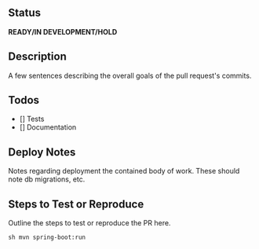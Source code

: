 ## Status
**READY/IN DEVELOPMENT/HOLD**

## Description
A few sentences describing the overall goals of the pull request's commits.

## Todos
- [] Tests
- [] Documentation

## Deploy Notes
Notes regarding deployment the contained body of work. These should note db migrations, etc.

## Steps to Test or Reproduce
Outline the steps to test or reproduce the PR here.

``sh
mvn spring-boot:run
``